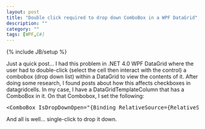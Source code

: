 ```yaml
---
layout: post
title: "Double click required to drop down ComboBox in a WPF DataGrid"
description: ""
category: ""
tags: [WPF,C#]
---
```

{% include JB/setup %}

Just a quick post... I had this problem in .NET 4.0 WPF DataGrid where the user had to double-click (select the cell then interact with the control) a combobox (drop down list) within a DataGrid to view the contents of it. After doing some research, I found posts about how this affects checkboxes in datagridcells. In my case, I have a DataGridTemplateColumn that has a ComboBox in it. On that Combobox, I set the following:

<pre lang="XAML">&lt;ComboBox IsDropDownOpen="{Binding RelativeSource={RelativeSource FindAncestor, AncestorType={x:Type DataGridCell}}, Path=IsEditing}" SelectedValue="{Binding Mode=TwoWay, Path=SourceFieldName}"...</pre>

And all is well... single-click to drop it down.